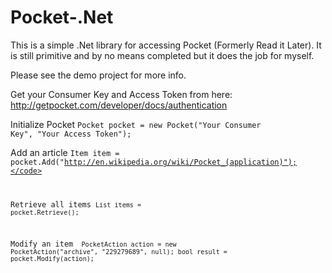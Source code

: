 Pocket-.Net
===========

This is a simple .Net library for accessing Pocket (Formerly Read it Later). It is still primitive and by no means completed but it does the job for myself.

Please see the demo project for more info.

Get your Consumer Key and Access Token from here:
http://getpocket.com/developer/docs/authentication

Initialize Pocket
<code>Pocket pocket = new Pocket("Your Consumer Key", "Your Access Token");</code>

Add an article
<code>Item item = pocket.Add("http://en.wikipedia.org/wiki/Pocket_(application)");</code>

Retrieve all items
<code>List<Item> items = pocket.Retrieve();</code>

Modify an item
<code>
PocketAction action = new PocketAction("archive", "229279689", null);
bool result = pocket.Modify(action);</code>